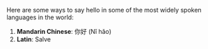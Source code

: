 Here are some ways to say hello in some of the most widely spoken languages in the world:

1. **Mandarin Chinese**: 你好 (Nǐ hǎo)
2. **Latin**: Salve
